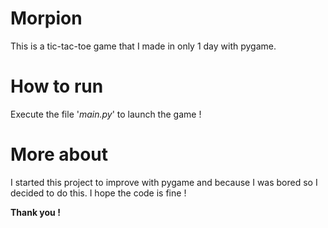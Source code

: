 # Morpion
This is a tic-tac-toe game that I made in only 1 day with pygame. 

# How to run
Execute the file '*main.py*' to launch the game !

# More about
I started this project to improve with pygame and because I was bored so I decided to do this.
I hope the code is fine !

**Thank you !**
